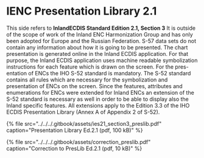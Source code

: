 # IENC Presentation Library 2.1

This side refers to **InlandECDIS Standard Edition 2.1, Section 3** It is outside of the scope of work of the Inland ENC Harmonization Group and has only been adopted for Europe and the Russian Federation. S-57 data sets do not contain any information about how it is going to be presented. The chart presentation is generated online in the Inland ECDIS application. For that purpose, the Inland ECDIS application uses machine readable symbolization instructions for each feature which is drawn on the screen. For the pres-entation of ENCs the IHO S-52 standard is mandatory. The S-52 standard contains all rules which are necessary for the symbolization and presentation of ENCs on the screen. Since the features, attributes and enumerations for ENCs were extended for Inland ENCs an extension of the S-52 standard is necessary as well in order to be able to display also the Inland specific features. All extensions apply to the Edition 3.3 of the IHO ECDIS Presentation Library \(Annex A of Appendix 2 of S-52\).

{% file src="../../../.gitbook/assets/ies21\_section3\_preslib.pdf" caption="Presentation Library Ed.2.1 \(pdf, 100 kB\)" %}

{% file src="../../../.gitbook/assets/correction\_preslib.pdf" caption="Correction to PresLib Ed.2.1 \(pdf, 10 kB\)" %}









